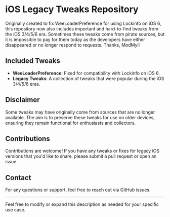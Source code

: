 # iOS Legacy Tweaks Repository

Originally created to fix WeeLoaderPreference for using Lockinfo on iOS 6, this repository now also includes important and hard-to-find tweaks from the iOS 3/4/5/6 era. Sometimes these tweaks come from pirate sources, but it is impossible to pay for them today as the developers have either disappeared or no longer respond to requests. Thanks, ModMyi!

## Included Tweaks

- **WeeLoaderPreference**: Fixed for compatibility with Lockinfo on iOS 6.
- **Legacy Tweaks**: A collection of tweaks that were popular during the iOS 3/4/5/6 eras. 

## Disclaimer

Some tweaks may have originally come from sources that are no longer available. The aim is to preserve these tweaks for use on older devices, ensuring they remain functional for enthusiasts and collectors.

## Contributions

Contributions are welcome! If you have any tweaks or fixes for legacy iOS versions that you'd like to share, please submit a pull request or open an issue.

## Contact

For any questions or support, feel free to reach out via GitHub issues.

---

Feel free to modify or expand this description as needed for your specific use case.
